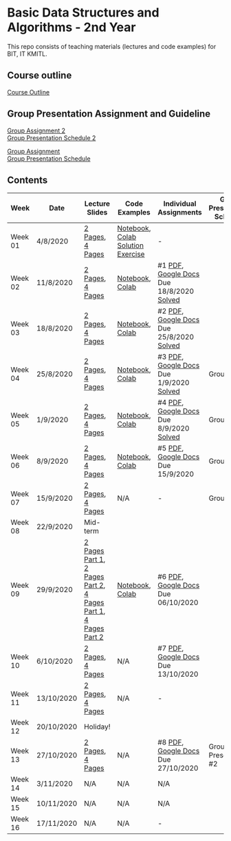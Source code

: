 # Basic Data Structures and Algorithms - 2nd Year

This repo consists of teaching materials (lectures and code examples) for BIT, IT KMITL.

## Course outline
[Course Outline](https://github.com/noswolf/DSA_BIT/blob/master/Course%20Outline%20BDSA%2001_2020.pdf)

## Group Presentation Assignment and Guideline

[Group Assignment 2](https://github.com/noswolf/DSA_BIT/blob/master/Group%20Presentation/BDSA_Group_Assignment2.pdf)  
[Group Presentation Schedule 2](https://github.com/noswolf/DSA_BIT/blob/master/Group%20Presentation/BDSA_Group_Presentation2.pdf)

[Group Assignment](https://github.com/noswolf/DSA_BIT/blob/master/Group%20Presentation/BDSA_Group_Assignment.pdf)  
[Group Presentation Schedule](https://github.com/noswolf/DSA_BIT/blob/master/Group%20Presentation/BDSA_Group_Presentation_Schedule_v2.pdf)

## Contents
|Week| Date | Lecture Slides|Code Examples|Individual Assignments| Group Presentation  Schedule |
|---|---|---|---|---|---|
|Week 01| 4/8/2020 | [2 Pages](https://github.com/noswolf/DSA_BIT/blob/master/Week1/BDSA_Week1_2pages.pdf), [4 Pages](https://github.com/noswolf/DSA_BIT/blob/master/Week1/BDSA_Week1_4pages.pdf) |[Notebook](https://nbviewer.jupyter.org/github/noswolf/DSA_BIT/blob/master/Week1/DSA_Week1.ipynb), [Colab](https://colab.research.google.com/github/noswolf/DSA_BIT/blob/master/Week1/DSA_Week1.ipynb) <br> [Solution Exercise](https://nbviewer.jupyter.org/github/noswolf/DSA_BIT/blob/master/Week1/DSA_Week1_Exercise_Solution.ipynb)| - | |
|Week 02| 11/8/2020 | [2 Pages](https://github.com/noswolf/DSA_BIT/blob/master/Week2/BDSA_Week2_2pages.pdf), [4 Pages](https://github.com/noswolf/DSA_BIT/blob/master/Week2/BDSA_Week2_4pages.pdf) | [Notebook](https://nbviewer.jupyter.org/github/noswolf/DSA_BIT/blob/master/Week2/DSA_Week2.ipynb), [Colab](https://colab.research.google.com/github/noswolf/DSA_BIT/blob/master/Week2/DSA_Week2.ipynb) | #1 [PDF](https://github.com/noswolf/DSA_BIT/blob/master/Week2/BDSA_Assignment01.pdf), [Google Docs](https://drive.google.com/file/d/1rxf8K3kMyORWi1jv1NMyBFR6OHBZ61MN/view?usp=sharing)  Due 18/8/2020  [Solved](https://github.com/noswolf/DSA_BIT/blob/master/Week2/BDSA_Assignment01_Solution.pdf) | |
|Week 03| 18/8/2020 | [2 Pages](https://github.com/noswolf/DSA_BIT/blob/master/Week3/BDSA_Week3_2pages.pdf), [4 Pages](https://github.com/noswolf/DSA_BIT/blob/master/Week3/BDSA_Week3_4pages.pdf) | [Notebook](https://nbviewer.jupyter.org/github/noswolf/DSA_BIT/blob/master/Week3/DSA_Week3.ipynb), [Colab](https://colab.research.google.com/github/noswolf/DSA_BIT/blob/master/Week3/DSA_Week3.ipynb) | #2 [PDF](https://github.com/noswolf/DSA_BIT/blob/master/Week3/BDSA_Assignment02.pdf), [Google Docs](https://drive.google.com/file/d/1Am7Ut8pyUIPtCfXN3EjjP8AvKxkSPHCn/view?usp=sharing)  Due 25/8/2020  [Solved](https://nbviewer.jupyter.org/gist/noswolf/ad3b9a48549de7e7dffc7a8f55cd85b5) | |
|Week 04| 25/8/2020 | [2 Pages](https://github.com/noswolf/DSA_BIT/blob/master/Week4/BDSA_Week4_2pages.pdf), [4 Pages](https://github.com/noswolf/DSA_BIT/blob/master/Week4/BDSA_Week4_4pages.pdf) | [Notebook](https://nbviewer.jupyter.org/github/noswolf/DSA_BIT/blob/master/Week4/DSA_Week4.ipynb), [Colab](https://colab.research.google.com/github/noswolf/DSA_BIT/blob/master/Week4/DSA_Week4.ipynb) | #3 [PDF](https://github.com/noswolf/DSA_BIT/blob/master/Week4/BDSA_Assignment03.pdf), [Google Docs](https://drive.google.com/file/d/1n7x1uJIbd2USnsic_fkfthWjxkwF7bq1/view?usp=sharing) Due 1/9/2020 [Solved](https://nbviewer.jupyter.org/gist/noswolf/e655bc66b0618359f4f08ff78b1f2cfc) | Group 1 |
|Week 05| 1/9/2020 | [2 Pages](https://github.com/noswolf/DSA_BIT/blob/master/Week5/BDSA_Week5_2pages.pdf), [4 Pages](https://github.com/noswolf/DSA_BIT/blob/master/Week5/BDSA_Week5_4pages.pdf) | [Notebook](https://nbviewer.jupyter.org/github/noswolf/DSA_BIT/blob/master/Week5/DSA_Week5.ipynb), [Colab](https://colab.research.google.com/github/noswolf/DSA_BIT/blob/master/Week5/DSA_Week5.ipynb) | #4 [PDF](https://github.com/noswolf/DSA_BIT/blob/master/Week5/BDSA_Assignment04.pdf), [Google Docs](https://drive.google.com/file/d/1i0tJSaWxX6zQOJ9e8UGAA89SHqc0xDKm/view?usp=sharing) Due 8/9/2020 [Solved](https://nbviewer.jupyter.org/gist/noswolf/8c492ddbcfa122bd1eeb24ce7de5746e) | Group 2 |
|Week 06| 8/9/2020 | [2 Pages](https://github.com/noswolf/DSA_BIT/blob/master/Week6/BDSA_Week6_2pages.pdf), [4 Pages](https://github.com/noswolf/DSA_BIT/blob/master/Week6/BDSA_Week6_4pages.pdf) | [Notebook](https://nbviewer.jupyter.org/github/noswolf/DSA_BIT/blob/master/Week6/DSA_Week6.ipynb), [Colab](https://colab.research.google.com/github/noswolf/DSA_BIT/blob/master/Week6/DSA_Week6.ipynb) | #5 [PDF](https://github.com/noswolf/DSA_BIT/blob/master/Week6/BDSA_Assignment05.pdf), [Google Docs](https://drive.google.com/file/d/122245vk4asaRst6VcicSl8il6yBXkZjQ/view?usp=sharing) Due 15/9/2020 | Group 3, 4 |
|Week 07| 15/9/2020 | [2 Pages](https://github.com/noswolf/DSA_BIT/blob/master/Week7/BDSA_Week7_2pages.pdf), [4 Pages](https://github.com/noswolf/DSA_BIT/blob/master/Week7/BDSA_Week7_4pages.pdf) | N/A | - | Group 5 |
|Week 08| 22/9/2020 | Mid-term | |
|Week 09| 29/9/2020 | [2 Pages Part 1](https://github.com/noswolf/DSA_BIT/blob/master/Week9/BDSA_Week9_2pages.pdf), [2 Pages Part 2](https://github.com/noswolf/DSA_BIT/blob/master/Week9/BDSA_Week9Part2_2pages.pdf),  [4 Pages Part 1](https://github.com/noswolf/DSA_BIT/blob/master/Week9/BDSA_Week9_4pages.pdf), [4 Pages Part 2](https://github.com/noswolf/DSA_BIT/blob/master/Week9/BDSA_Week9Part2_4pages.pdf) | [Notebook](https://nbviewer.jupyter.org/github/noswolf/DSA_BIT/blob/master/Week9/DSA_Week9.ipynb), [Colab](https://colab.research.google.com/github/noswolf/DSA_BIT/blob/master/Week9/DSA_Week9.ipynb) | #6 [PDF](https://github.com/noswolf/DSA_BIT/blob/master/Week9/BDSA_Assignment06.pdf), [Google Docs](https://drive.google.com/file/d/1f-Hg1d1sRKuVnxpBNSDWgCQ7AAXP_O-6/view?usp=sharing) Due 06/10/2020 | |
|Week 10| 6/10/2020 | [2 Pages](https://github.com/noswolf/DSA_BIT/blob/master/Week10/BDSA_Week10_2pages.pdf), [4 Pages](https://github.com/noswolf/DSA_BIT/blob/master/Week10/BDSA_Week10_4pages.pdf) | N/A | #7 [PDF](https://github.com/noswolf/DSA_BIT/blob/master/Week10/BDSA_Assignment07.pdf), [Google Docs](https://drive.google.com/file/d/115fccGZcFrIlYeq6XSWlDPEtzi2YiB88/view?usp=sharing) Due 13/10/2020 | |
|Week 11| 13/10/2020 | [2 Pages](https://github.com/noswolf/DSA_BIT/blob/master/Week11/BDSA_Week11_2pages.pdf), [4 Pages](https://github.com/noswolf/DSA_BIT/blob/master/Week11/BDSA_Week11_4pages.pdf) | N/A | - | |
|Week 12| 20/10/2020 | Holiday! |  |  | |
|Week 13| 27/10/2020 | [2 Pages](https://github.com/noswolf/DSA_BIT/blob/master/Week12/BDSA_Week12_2pages.pdf), [4 Pages](https://github.com/noswolf/DSA_BIT/blob/master/Week12/BDSA_Week12_4pages.pdf) | N/A | #8 [PDF](https://github.com/noswolf/DSA_BIT/blob/master/Week12/BDSA_Assignment08.pdf), [Google Docs](https://drive.google.com/file/d/1JmFFAJHNpdLyq4WXhuCW-TOWTIu38l9f/view?usp=sharing) Due 27/10/2020 | Group Presentation #2 |
|Week 14| 3/11/2020 | N/A | N/A | N/A | |
|Week 15| 10/11/2020 | N/A | N/A | N/A | |
|Week 16| 17/11/2020 | N/A | N/A | - | |
